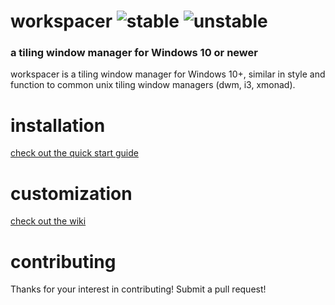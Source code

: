 # workspacer ![stable](https://github.com/workspacer/workspacer/workflows/stable/badge.svg) ![unstable](https://github.com/workspacer/workspacer/workflows/unstable/badge.svg)

### a tiling window manager for Windows 10 or newer

workspacer is a tiling window manager for Windows 10+, similar in style and function to common unix tiling window managers (dwm, i3, xmonad).

# installation

[check out the quick start guide](https://www.workspacer.org/quickstart)

# customization

[check out the wiki](https://github.com/workspacer/workspacer/wiki/Customization)

# contributing

Thanks for your interest in contributing! Submit a pull request!
